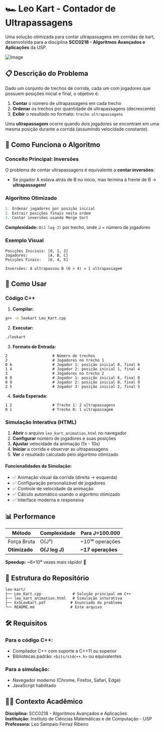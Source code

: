 # 🏎️ Leo Kart - Contador de Ultrapassagens

Uma solução otimizada para contar ultrapassagens em corridas de kart, desenvolvida para a disciplina **SCC0218 - Algoritmos Avançados e Aplicações** da USP.

![Image](https://github.com/user-attachments/assets/a9d93341-691d-4d8e-aadc-a596f151a297)

## 📋 Descrição do Problema

Dado um conjunto de trechos de corrida, cada um com jogadores que possuem posições inicial e final, o objetivo é:

1. **Contar** o número de ultrapassagens em cada trecho
2. **Ordenar** os trechos por quantidade de ultrapassagens (decrescente)
3. **Exibir** o resultado no formato: `trecho ultrapassagens`

Uma **ultrapassagem** ocorre quando dois jogadores se encontram em uma mesma posição durante a corrida (assumindo velocidade constante).

## 🧠 Como Funciona o Algoritmo

### Conceito Principal: Inversões
O problema de contar ultrapassagens é equivalente a **contar inversões**:
- Se jogador A estava atrás de B no início, mas termina à frente de B → **ultrapassagem!**

### Algoritmo Otimizado
```cpp
1. Ordenar jogadores por posição inicial
2. Extrair posições finais nesta ordem  
3. Contar inversões usando Merge Sort
```

**Complexidade:** `O(J log J)` por trecho, onde J = número de jogadores

### Exemplo Visual
```
Posições Iniciais: [0, 1, 2]
Jogadores:         [A, B, C]  
Posições Finais:   [6, 4, 5]

Inversões: A ultrapassou B (6 > 4) = 1 ultrapassagem
```

## 🚀 Como Usar

### Código C++

1. **Compilar:**
```bash
g++ -o leokart Leo_Kart.cpp
```

2. **Executar:**
```bash
./leokart
```

3. **Formato de Entrada:**
```
2                    # Número de trechos
2                    # Jogadores no trecho 1
0 6                  # Jogador 1: posição inicial 0, final 6  
1 4                  # Jogador 2: posição inicial 1, final 4
3                    # Jogadores no trecho 2
6 8                  # Jogador 1: posição inicial 6, final 8
0 9                  # Jogador 2: posição inicial 0, final 9  
2 5                  # Jogador 3: posição inicial 2, final 5
```

4. **Saída Esperada:**
```
1 2                  # Trecho 1: 2 ultrapassagens
0 1                  # Trecho 0: 1 ultrapassagem  
```

### Simulação Interativa (HTML)

1. **Abrir** o arquivo `leo_kart_animation.html` no navegador
2. **Configurar** número de jogadores e suas posições
3. **Ajustar** velocidade da animação (1x - 10x)
4. **Iniciar** a corrida e observar as ultrapassagens
5. **Ver** o resultado calculado pelo algoritmo otimizado

#### Funcionalidades da Simulação:
- ✅ Animação visual da corrida (direita → esquerda)
- ✅ Configuração personalizável de jogadores
- ✅ Controle de velocidade da animação
- ✅ Cálculo automático usando o algoritmo otimizado
- ✅ Interface moderna e responsiva

## 📊 Performance

| Método | Complexidade | Para J=100.000 |
|--------|-------------|----------------|
| Força Bruta | O(J²) | ~10¹⁰ operações |
| **Otimizado** | **O(J log J)** | **~17 operações** |

**Speedup:** ~6×10⁸ vezes mais rápido! 🚀

## 📁 Estrutura do Repositório

```
leo-kart/
├── Leo_Kart.cpp              # Solução principal em C++
├── leo_kart_animation.html   # Simulação interativa
├── Ex5LeoKart.pdf           # Enunciado do problema
└── README.md                # Este arquivo
```

## 🛠️ Requisitos

### Para o código C++:
- Compilador C++ com suporte a C++11 ou superior
- Bibliotecas padrão: `<bits/stdc++.h>` ou equivalentes

### Para a simulação:
- Navegador moderno (Chrome, Firefox, Safari, Edge)
- JavaScript habilitado

## 👨‍🎓 Contexto Acadêmico

**Disciplina:** SCC0218 - Algoritmos Avançados e Aplicações  
**Instituição:** Instituto de Ciências Matemáticas e de Computação - USP  
**Professora:** Leo Sampaio Ferraz Ribeiro